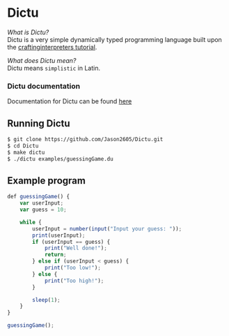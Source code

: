 # Dictu

*What is Dictu?*  
Dictu is a very simple dynamically typed programming language 
built upon the [craftinginterpreters tutorial](http://www.craftinginterpreters.com/contents.html).

*What does Dictu mean?*  
Dictu means `simplistic` in Latin.

### Dictu documentation
Documentation for Dictu can be found [here](https://jason2605.github.io/Dictu/)

## Running Dictu
```bash
$ git clone https://github.com/Jason2605/Dictu.git
$ cd Dictu
$ make dictu
$ ./dictu examples/guessingGame.du
```

## Example program
```js
def guessingGame() {
    var userInput;
    var guess = 10;

    while {
        userInput = number(input("Input your guess: "));
        print(userInput);
        if (userInput == guess) {
            print("Well done!");
            return;
        } else if (userInput < guess) {
            print("Too low!");
        } else {
            print("Too high!");
        }

        sleep(1);
    }
}

guessingGame();
```
